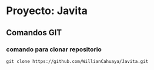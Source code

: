 # Proyecto: Javita

## Comandos GIT

### comando para clonar repositorio
```
git clone https://github.com/WillianCahuaya/Javita.git
```
